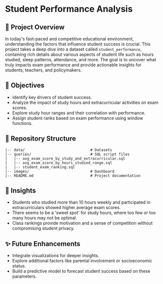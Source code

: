 # Student Performance Analysis

## 📝 Project Overview
In today's fast-paced and competitive educational environment, understanding the factors that influence student success is crucial. This project takes a deep dive into a dataset called `student_performance`, containing rich details about various aspects of student life such as hours studied, sleep patterns, attendance, and more. The goal is to uncover what truly impacts exam performance and provide actionable insights for students, teachers, and policymakers.

## 📌 Objectives
- Identify key drivers of student success.
- Analyze the impact of study hours and extracurricular activities on exam scores.
- Explore study hour ranges and their correlation with performance.
- Assign student ranks based on exam performance using window functions.

## 📂 Repository Structure
```
|-- data/                              # Datasets
|-- queries/                           # SQL script files
|   |-- avg_exam_score_by_study_and_extracurricular.sql
|   |-- avg_exam_score_by_hours_studied_range.sql
|   |-- student_exam_ranking.sql
|-- images/                            # Dashboard
|-- README.md                          # Project documentation
```


## 🌟 Insights
- Students who studied more than 10 hours weekly and participated in extracurriculars showed higher average exam scores.
- There seems to be a 'sweet spot' for study hours, where too few or too many hours may not be optimal.
- Class rankings provide motivation and a sense of competition without compromising student privacy.

## ✨ Future Enhancements
- Integrate visualizations for deeper insights.
- Explore additional factors like parental involvement or socioeconomic status.
- Build a predictive model to forecast student success based on these parameters.

